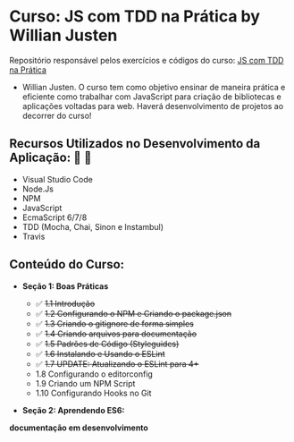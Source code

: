 # Curso: JS com TDD na Prática by Willian Justen

Repositório responsável pelos exercícios e códigos do curso: [JS com TDD na Prática](https://www.udemy.com/js-com-tdd-na-pratica) 
- Willian Justen.
O curso tem como objetivo ensinar de maneira prática e eficiente como trabalhar com JavaScript para criação de bibliotecas e aplicações
voltadas para web.
Haverá desenvolvimento de projetos ao decorrer do curso!

## Recursos Utilizados no Desenvolvimento da Aplicação: :rocket: :rocket:

- Visual Studio Code
- Node.Js
- NPM
- JavaScript
- EcmaScript 6/7/8
- TDD (Mocha, Chai, Sinon e Instambul)
- Travis

## Conteúdo do Curso:

- **Seção 1: Boas Práticas**
  - :white_check_mark: ~~1.1 Introdução~~
  - :white_check_mark: ~~1.2 Configurando o NPM e Criando o package.json~~
  - :white_check_mark: ~~1.3 Criando o gitignore de forma simples~~
  - :white_check_mark: ~~1.4 Criando arquivos para documentação~~
  - :white_check_mark: ~~1.5 Padrões de Código (Styleguides)~~
  - :white_check_mark: ~~1.6 Instalando e Usando o ESLint~~
  - :white_check_mark: ~~1.7 UPDATE: Atualizando o ESLint para 4+~~
  - 1.8 Configurando o editorconfig
  - 1.9 Criando um NPM Script
  - 1.10 Configurando Hooks no Git
  
- **Seção 2: Aprendendo ES6:**
  


**documentação em desenvolvimento**
